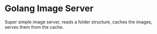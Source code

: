 # Golang Image Server

Super simple image server, reads a folder structure, caches the images, serves them from the cache.
